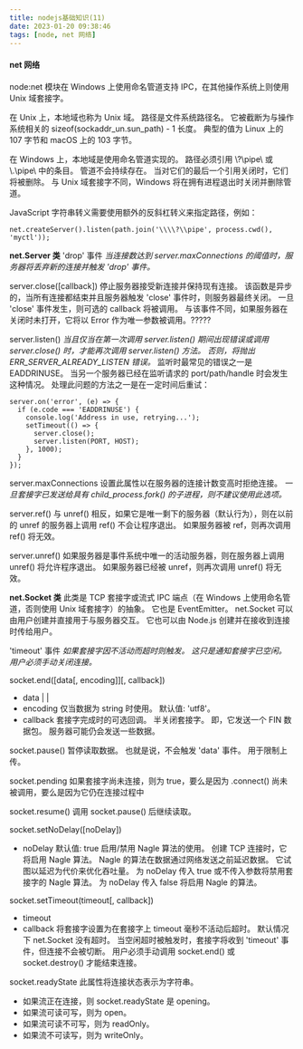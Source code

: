 ```yaml
---
title: nodejs基础知识(11)
date: 2023-01-20 09:38:46
tags: [node, net 网络]
---
```


#### net 网络
node:net 模块在 Windows 上使用命名管道支持 IPC，在其他操作系统上则使用 Unix 域套接字。

在 Unix 上，本地域也称为 Unix 域。 路径是文件系统路径名。 它被截断为与操作系统相关的 sizeof(sockaddr_un.sun_path) - 1 长度。 典型的值为 Linux 上的 107 字节和 macOS 上的 103 字节。

在 Windows 上，本地域是使用命名管道实现的。 路径必须引用 \\?\pipe\ 或 \\.\pipe\ 中的条目。 
管道不会持续存在。 当对它们的最后一个引用关闭时，它们将被删除。 与 Unix 域套接字不同，Windows 将在拥有进程退出时关闭并删除管道。

JavaScript 字符串转义需要使用额外的反斜杠转义来指定路径，例如：
```
net.createServer().listen(path.join('\\\\?\\pipe', process.cwd(), 'myctl'));
```

**net.Server 类**
'drop' 事件
*当连接数达到 server.maxConnections 的阈值时，服务器将丢弃新的连接并触发 'drop' 事件。*

server.close([callback])
停止服务器接受新连接并保持现有连接。 该函数是异步的，当所有连接都结束并且服务器触发 'close' 事件时，则服务器最终关闭。 一旦 'close' 事件发生，则可选的 callback 将被调用。 与该事件不同，如果服务器在关闭时未打开，它将以 Error 作为唯一参数被调用。?????

server.listen()
*当且仅当在第一次调用 server.listen() 期间出现错误或调用 server.close() 时，才能再次调用 server.listen() 方法。 否则，将抛出 ERR_SERVER_ALREADY_LISTEN 错误。*
监听时最常见的错误之一是 EADDRINUSE。 当另一个服务器已经在监听请求的 port/path/handle 时会发生这种情况。 处理此问题的方法之一是在一定时间后重试：
```
server.on('error', (e) => {
  if (e.code === 'EADDRINUSE') {
    console.log('Address in use, retrying...');
    setTimeout(() => {
      server.close();
      server.listen(PORT, HOST);
    }, 1000);
  }
});
```
server.maxConnections
设置此属性以在服务器的连接计数变高时拒绝连接。
*一旦套接字已发送给具有 child_process.fork() 的子进程，则不建议使用此选项。*

server.ref()
与 unref() 相反，如果它是唯一剩下的服务器（默认行为），则在以前的 unref 的服务器上调用 ref() 不会让程序退出。 如果服务器被 ref，则再次调用 ref() 将无效。

server.unref()
如果服务器是事件系统中唯一的活动服务器，则在服务器上调用 unref() 将允许程序退出。 如果服务器已经被 unref，则再次调用 unref() 将无效。

**net.Socket 类**
此类是 TCP 套接字或流式 IPC 端点（在 Windows 上使用命名管道，否则使用 Unix 域套接字）的抽象。 它也是 EventEmitter。
net.Socket 可以由用户创建并直接用于与服务器交互。
它也可以由 Node.js 创建并在接收到连接时传给用户。

'timeout' 事件
*如果套接字因不活动而超时则触发。 这只是通知套接字已空闲。 用户必须手动关闭连接。*

socket.end([data[, encoding]][, callback])
- data <string> | <Buffer> | <Uint8Array>
- encoding <string> 仅当数据为 string 时使用。 默认值: 'utf8'。
- callback <Function> 套接字完成时的可选回调。
半关闭套接字。 即，它发送一个 FIN 数据包。 服务器可能仍会发送一些数据。

socket.pause()
暂停读取数据。 也就是说，不会触发 'data' 事件。 用于限制上传。

socket.pending
如果套接字尚未连接，则为 true，要么是因为 .connect() 尚未被调用，要么是因为它仍在连接过程中

socket.resume()
调用 socket.pause() 后继续读取。

socket.setNoDelay([noDelay])
- noDelay <boolean> 默认值: true
启用/禁用 Nagle 算法的使用。
创建 TCP 连接时，它将启用 Nagle 算法。
Nagle 的算法在数据通过网络发送之前延迟数据。 它试图以延迟为代价来优化吞吐量。
为 noDelay 传入 true 或不传入参数将禁用套接字的 Nagle 算法。 为 noDelay 传入 false 将启用 Nagle 的算法。

socket.setTimeout(timeout[, callback])
- timeout <number>
- callback <Function>
将套接字设置为在套接字上 timeout 毫秒不活动后超时。 默认情况下 net.Socket 没有超时。
当空闲超时被触发时，套接字将收到 'timeout' 事件，但连接不会被切断。 用户必须手动调用 socket.end() 或 socket.destroy() 才能结束连接。

socket.readyState
此属性将连接状态表示为字符串。
- 如果流正在连接，则 socket.readyState 是 opening。
- 如果流可读可写，则为 open。
- 如果流可读不可写，则为 readOnly。
- 如果流不可读写，则为 writeOnly。
